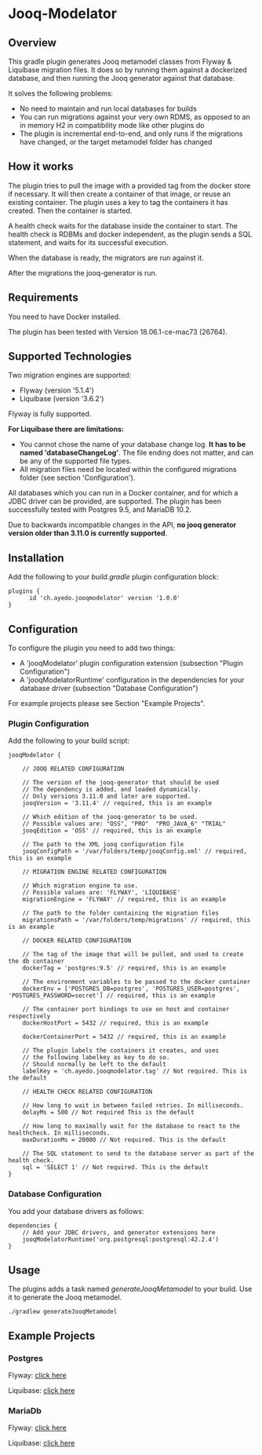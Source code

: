 Jooq-Modelator
==============

## Overview

This gradle plugin generates Jooq metamodel classes from Flyway & Liquibase migration files. It does so by running them against a dockerized database, and then running the Jooq generator against that database.

It solves the following problems:

- No need to maintain and run local databases for builds
- You can run migrations against your very own RDMS, as opposed to an in memory H2 in compatibility mode like other plugins do
- The plugin is incremental end-to-end, and only runs if the migrations have changed, or the target metamodel folder has changed

## How it works

The plugin tries to pull the image with a provided tag from the docker store if necessary. It will then create a container of that image, or reuse an existing container. The plugin uses a key to tag the containers it has created. Then the container is started. 

A health check waits for the database inside the container to start. The health check is RDBMs and docker independent, as the plugin sends a SQL statement, and waits for its successful execution.

When the database is ready, the migrators are run against it.

After the migrations the jooq-generator is run.

## Requirements

You need to have Docker installed.

The plugin has been tested with Version 18.06.1-ce-mac73 (26764).

## Supported Technologies

Two migration engines are supported:

- Flyway (version '5.1.4')
- Liquibase (version '3.6.2')

Flyway is fully supported.

__For Liquibase there are limitations:__

- You cannot chose the name of your database change log. __It has to be named 'databaseChangeLog'__. The file ending does not matter, and can be any of the supported file types.
- All migration files need be located within the configured migrations folder (see section 'Configuration').

All databases which you can run in a Docker container, and for which a JDBC driver can be provided, are supported. The plugin has been successfully tested with Postgres 9.5, and MariaDB 10.2.

Due to backwards incompatible changes in the API, __no jooq generator version older than 3.11.0 is currently supported__.

## Installation

Add the following to your *build.gradle* plugin configuration block:

    plugins {
          id 'ch.ayedo.jooqmodelator' version '1.0.0'
    }

## Configuration

To configure the plugin you need to add two things:

- A 'jooqModelator' plugin configuration extension (subsection "Plugin Configuration")
- A 'jooqModelatorRuntime' configuration in the dependencies for your database driver (subsection "Database Configuration") 

For example projects please see Section "Example Projects".

### Plugin Configuration

Add the following to your build script:


    jooqModelator {
    
        // JOOQ RELATED CONFIGURATION
        
        // The version of the jooq-generator that should be used
        // The dependency is added, and loaded dynamically.
        // Only versions 3.11.0 and later are supported.
        jooqVersion = '3.11.4' // required, this is an example
        
        // Which edition of the jooq-generator to be used.
        // Possible values are: "OSS", "PRO"  "PRO_JAVA_6" "TRIAL"
        jooqEdition = 'OSS' // required, this is an example
    
        // The path to the XML jooq configuration file
        jooqConfigPath = '/var/folders/temp/jooqConfig.xml' // required, this is an example
    
        // MIGRATION ENGINE RELATED CONFIGURATION
        
        // Which migration engine to use. 
        // Possible values are: 'FLYWAY', 'LIQUIBASE'
        migrationEngine = 'FLYWAY' // required, this is an example
            
        // The path to the folder containing the migration files
        migrationsPath = '/var/folders/temp/migrations' // required, this is an example
    
        // DOCKER RELATED CONFIGURATION
        
        // The tag of the image that will be pulled, and used to create the db container
        dockerTag = 'postgres:9.5' // required, this is an example
    
        // The environment variables to be passed to the docker container
        dockerEnv = ['POSTGRES_DB=postgres', 'POSTGRES_USER=postgres', 'POSTGRES_PASSWORD=secret'] // required, this is an example
    
        // The container port bindings to use on host and container respectively
        dockerHostPort = 5432 // required, this is an example
    
        dockerContainerPort = 5432 // required, this is an example
    
        // The plugin labels the containers it creates, and uses
        // the following labelkey as key to do so.
        // Should normally be left to the default
        labelKey = 'ch.ayedo.jooqmodelator.tag' // Not required. This is the default
    
        // HEALTH CHECK RELATED CONFIGURATION
        
        // How long to wait in between failed retries. In milliseconds.
        delayMs = 500 // Not required This is the default
    
        // How long to maximally wait for the database to react to the healthcheck. In milliseconds.
        maxDurationMs = 20000 // Not required. This is the default
    
        // The SQL statement to send to the database server as part of the health check.
        sql = 'SELECT 1' // Not required. This is the default
    }

### Database Configuration

You add your database drivers as follows:

    dependencies {
        // Add your JDBC drivers, and generator extensions here
        jooqModelatorRuntime('org.postgresql:postgresql:42.2.4')
    }

## Usage

The plugins adds a task named *generateJooqMetamodel* to your build.
Use it to generate the Jooq metamodel.

    ./gradlew generateJooqMetamodel

## Example Projects

### Postgres

Flyway: [click here](https://github.com/ayedo/jooq-modelator-examples/tree/flywayPostgres)

Liquibase: [click here](https://github.com/ayedo/jooq-modelator-examples/tree/liquibasePostgres)

### MariaDb

Flyway: [click here](https://github.com/ayedo/jooq-modelator-examples/tree/liquibasePostgres)

Liquibase: [click here](https://github.com/ayedo/jooq-modelator-examples/tree/liquibaseMariaDb)
